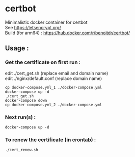 # certbot
Minimalistic docker container for certbot  
See https://letsencrypt.org/  
Build (for arm64) : https://hub.docker.com/r/benoitdr/certbot/

## Usage :  
### Get the certificate on first run :  
edit ./cert_get.sh (replace email and domain name)  
edit ./nginx/default.conf (replace domain name)  
```
cp docker-compose.yml_1 ./docker-compose.yml  
docker-compose up -d  
./cert_get.sh
docker-compose down  
cp docker-compose.yml_2 ./docker-compose.yml  
```

### Next run(s) :  
```
docker-compose up -d  
```

### To renew the certificate (in crontab) :  
```
./cert_renew.sh  
```
